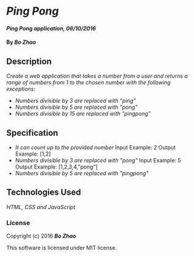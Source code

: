 # _Ping Pong_

#### _Ping Pong application, 06/10/2016_

#### By _**Bo Zhao**_

## Description

_Create a web application that takes a number from a user and returns a range of numbers from 1 to the chosen number with the following exceptions:_

* _Numbers divisible by 3 are replaced with "ping"_
* _Numbers divisible by 5 are replaced with "pong"_
* _Numbers divisible by 15 are replaced with "pingpong"_

## Specification

* _It can count up to the provided number_
    Input Example: 2
    Output Example: [1,2]
* _Numbers divisible by 3 are replaced with "pong"_
    Input Example: 5
    Output Example: [1,2,3,4,"pong"]
* _Numbers divisible by 5 are replaced with "pingpong"_

## Technologies Used

_HTML, CSS and JavaScript_

### License

Copyright (c) 2016 **_Bo Zhao_**

This software is licensed under MIT license.
